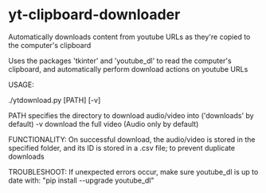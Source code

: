 # yt-clipboard-downloader
Automatically downloads content from youtube URLs as they're copied to the computer's clipboard

Uses the packages 'tkinter' and 'youtube_dl' to read the computer's clipboard, and automatically perform download
actions on youtube URLs

USAGE:

./ytdownload.py [PATH] [-v]

PATH specifies the directory to download audio/video into
	     ('downloads' by default)
-v   download the full video (Audio only by default)

FUNCTIONALITY:
  On successful download, the audio/video is stored in the specified folder, and its ID is stored in a .csv file;
  to prevent duplicate downloads

TROUBLESHOOT:
	If unexpected errors occur, make sure youtube_dl is up to date with:
	"pip install --upgrade youtube_dl"
